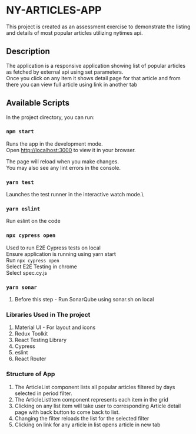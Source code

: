 # NY-ARTICLES-APP

This project is created as an assessment exercise to demonstrate the listing and details of most popular articles utilizing nytimes api.

## Description

The application is a responsive application showing list of popular articles as fetched by external api using set parameters.\
Once you click on any item it shows detail page for that article and from there you can view full article using link in another tab

## Available Scripts

In the project directory, you can run:

### `npm start`

Runs the app in the development mode.\
Open [http://localhost:3000](http://localhost:3000) to view it in your browser.

The page will reload when you make changes.\
You may also see any lint errors in the console.

### `yarn test`

Launches the test runner in the interactive watch mode.\

### `yarn eslint`

Run eslint on the code

### `npx cypress open`

Used to run E2E Cypress tests on local \
Ensure application is running using yarn start \
Run `npx cypress open` \
Select E2E Testing in chrome \
Select spec.cy.js 

### `yarn sonar`

1. Before this step - Run SonarQube using sonar.sh on local

### Libraries Used in The project

1. Material UI - For layout and icons
2. Redux Toolkit
3. React Testing Library
4. Cypress
5. eslint
6. React Router

### Structure of App

1. The ArticleList component lists all popular articles filtered by days selected in period filter.
2. The ArticleListItem component represents each item in the grid
3. Clicking on any list item will take user to corresponding Article detail page with back button to come back to list. 
3. Changing the filter reloads the list for the selected filter
4. Clicking on link for any article in list opens article in new tab
